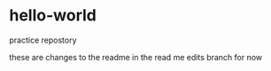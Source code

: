 # hello-world
practice repostory

these are changes to the readme in the read me edits branch for now
